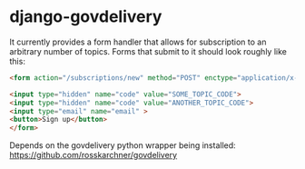 django-govdelivery
==================

It currently provides a form handler that allows for subscription to an arbitrary number of topics. Forms that submit to it should look roughly like this:

```html
<form action="/subscriptions/new" method="POST" enctype="application/x-www-form-urlencoded">

<input type="hidden" name="code" value="SOME_TOPIC_CODE">
<input type="hidden" name="code" value="ANOTHER_TOPIC_CODE">
<input type="email" name="email" >
<button>Sign up</button>
</form>
```

Depends on the govdelivery python wrapper being installed:
https://github.com/rosskarchner/govdelivery

